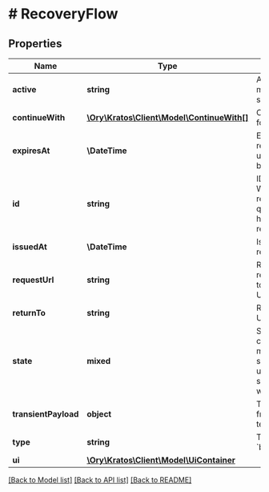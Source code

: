 # # RecoveryFlow

## Properties

Name | Type | Description | Notes
------------ | ------------- | ------------- | -------------
**active** | **string** | Active, if set, contains the recovery method that is being used. It is initially not set. | [optional]
**continueWith** | [**\Ory\Kratos\Client\Model\ContinueWith[]**](ContinueWith.md) | Contains possible actions that could follow this flow | [optional]
**expiresAt** | **\DateTime** | ExpiresAt is the time (UTC) when the request expires. If the user still wishes to update the setting, a new request has to be initiated. |
**id** | **string** | ID represents the request&#39;s unique ID. When performing the recovery flow, this represents the id in the recovery ui&#39;s query parameter: http://&lt;selfservice.flows.recovery.ui_url&gt;?request&#x3D;&lt;id&gt; |
**issuedAt** | **\DateTime** | IssuedAt is the time (UTC) when the request occurred. |
**requestUrl** | **string** | RequestURL is the initial URL that was requested from Ory Kratos. It can be used to forward information contained in the URL&#39;s path or query for example. |
**returnTo** | **string** | ReturnTo contains the requested return_to URL. | [optional]
**state** | **mixed** | State represents the state of this request:  choose_method: ask the user to choose a method (e.g. recover account via email) sent_email: the email has been sent to the user passed_challenge: the request was successful and the recovery challenge was passed. |
**transientPayload** | **object** | TransientPayload is used to pass data from the recovery flow to hooks and email templates | [optional]
**type** | **string** | The flow type can either be &#x60;api&#x60; or &#x60;browser&#x60;. |
**ui** | [**\Ory\Kratos\Client\Model\UiContainer**](UiContainer.md) |  |

[[Back to Model list]](../../README.md#models) [[Back to API list]](../../README.md#endpoints) [[Back to README]](../../README.md)
